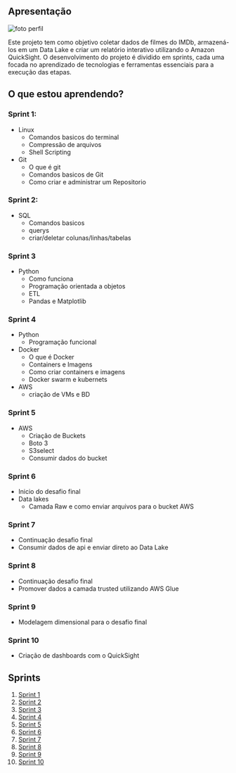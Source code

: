 ## Apresentação

![foto perfil](https://avatars.githubusercontent.com/u/26350650?v=4)

Este projeto tem como objetivo coletar dados de filmes do IMDb, armazená-los em um Data Lake e criar um relatório interativo utilizando o Amazon QuickSight. O desenvolvimento do projeto é dividido em sprints, cada uma focada no aprendizado de tecnologias e ferramentas essenciais para a execução das etapas.

## O que estou aprendendo?
### Sprint 1:
* Linux
    * Comandos basicos do terminal
    * Compressão de arquivos
    * Shell Scripting
* Git
    * O que é git
    * Comandos basicos de Git
    * Como criar e administrar um Repositorio

### Sprint 2:
* SQL
    * Comandos basicos 
    * querys
    * criar/deletar colunas/linhas/tabelas

### Sprint 3
* Python
    * Como funciona
    * Programação orientada a objetos
    * ETL
    * Pandas e Matplotlib

### Sprint 4
* Python
    * Programação funcional
* Docker
    * O que é Docker
    * Containers e Imagens
    * Como criar containers e imagens
    * Docker swarm e kubernets
* AWS
    * criação de VMs e BD

### Sprint 5

* AWS
    * Criação de Buckets
    * Boto 3
    * S3select
    * Consumir dados do bucket

### Sprint 6 

* Inicio do desafio final
* Data lakes
    * Camada Raw e como enviar arquivos para o bucket AWS

### Sprint 7

* Continuação desafio final
* Consumir dados de api e enviar direto ao Data Lake

### Sprint 8

* Continuação desafio final
* Promover dados a camada trusted utilizando AWS Glue

### Sprint 9

* Modelagem dimensional para o desafio final

### Sprint 10

* Criação de dashboards com o QuickSight

## Sprints 

1. [Sprint 1](Sprint%201/README.md)
2. [Sprint 2](Sprint%202/README.md)
3. [Sprint 3](Sprint%203/README.md)
4. [Sprint 4](Sprint%204/README.md)
5. [Sprint 5](Sprint%205/README.md)
6. [Sprint 6](/Sprint%206/README.md)
7. [Sprint 7](/Sprint%207/README.md)
8. [Sprint 8](/Sprint%208/README.md)
9. [Sprint 9](/Sprint%209/README.md)
10. [Sprint 10](/Sprint%2010/README.md)

